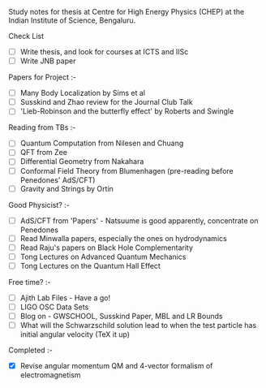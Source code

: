 Study notes for thesis at Centre for High Energy Physics (CHEP) at the Indian Institute of Science, Bengaluru.

Check List

- [ ] Write thesis, and look for courses at ICTS and IISc
- [ ] Write JNB paper

Papers for Project :-

- [ ] Many Body Localization by Sims et al
- [ ] Susskind and Zhao review for the Journal Club Talk
- [ ] 'Lieb-Robinson and the butterfly effect' by Roberts and Swingle

Reading from TBs :-

- [ ] Quantum Computation from Nilesen and Chuang
- [ ] QFT from Zee
- [ ] Differential Geometry from Nakahara
- [ ] Conformal Field Theory from Blumenhagen (pre-reading before Penedones' AdS/CFT)
- [ ] Gravity and Strings by Ortin

Good Physicist? :-

- [ ] AdS/CFT from 'Papers' - Natsuume is good apparently, concentrate on Penedones
- [ ] Read Minwalla papers, especially the ones on hydrodynamics
- [ ] Read Raju's papers on Black Hole Complementarity
- [ ] Tong Lectures on Advanced Quantum Mechanics
- [ ] Tong Lectures on the Quantum Hall Effect

Free time? :-
- [ ] Ajith Lab Files - Have a go!
- [ ] LIGO OSC Data Sets
- [ ] Blog on - GWSCHOOL, Susskind Paper, MBL and LR Bounds
- [ ] What will the Schwarzschild solution lead to when the test particle has initial angular velocity (TeX it up)

Completed :-
- [x] Revise angular momentum QM and 4-vector formalism of electromagnetism